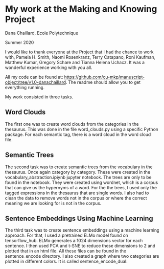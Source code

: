 # My work at the Making and Knowing Project

Dana Chaillard, Ecole Polytechnique

Summer 2020

I would like to thank everyone at the Project that I had the chance to
work with, Pamela H. Smith, Naomi Rosenkranz, Terry Catapano, Roni
Kaufman, Matthew Kumar, Gregory Schare and Tianna Helena Uchacz. It was a
wonderful experience working with you all.

All my code can be found at:
<https://github.com/cu-mkp/manuscript-object/tree/v1.0-danachaillard>.
The readme should allow you to get everything running.

My work consisted in three tasks. 

## Word Clouds

The first one was to create word clouds
from the categories in the thesaurus. This was done in the file word_clouds.py
using a specific Python package. For each semantic tag, there is a word cloud in
the word cloud file.


## Semantic Trees

The second task was to create semantic trees from the vocabulary in the
thesaurus. Once again category by category. These were created in the
vocabulary_abstraction.ipiynb jupyter notebook. The trees are only to be found
in the notebook. They were created using wordnet, which is a corpus that can
give us the hypernyms of a word. For the the trees, I used only the tagged
expressions in the thesaurus that are single words. I also had to clean the data
to remove words not in the corpus or where the correct meaning we are
looking for is not in the corpus.


## Sentence Embeddings Using Machine Learning

The third task was to create sentence embeddings using a machine
learning approach. For that, I used a pretrained ELMo model found on
tensorflow_hub. ELMo generates a 1024 dimensions vector for each sentence. I
then used PCA and t-SNE to reduce these dimensions to 2 and plotted that in
an html file. All these files can be found in the sentence_encode directory. I
also created a graph where two categories are plotted in different colors. It is
called sentence_encode_dual.


